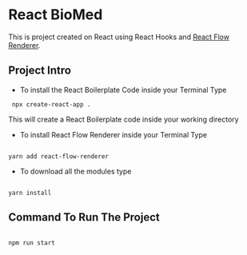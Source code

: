 # React BioMed

This is project created on React using React Hooks and [React Flow Renderer](https://www.npmjs.com/package/react-flow-renderer).

## Project Intro

* To install the React Boilerplate Code inside your Terminal Type

```
 npx create-react-app .
```

This will create a React Boilerplate code inside your working directory

* To install React Flow Renderer inside your Terminal Type

```

yarn add react-flow-renderer

```

* To download all the modules type

```

yarn install

```

## Command To Run The Project

```

npm run start

```
